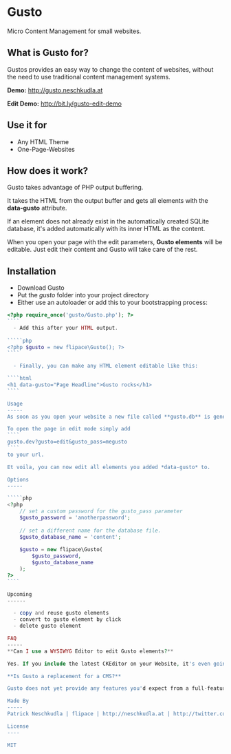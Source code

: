 Gusto
=====

Micro Content Management for small websites.

What is Gusto for?
------
Gustos provides an easy way to change the content of websites, without the need to use traditional content management systems.

**Demo:** http://gusto.neschkudla.at

**Edit Demo:** http://bit.ly/gusto-edit-demo

Use it for
------

  - Any HTML Theme
  - One-Page-Websites

How does it work?
------
Gusto takes advantage of PHP output buffering.

It takes the HTML from the output buffer and gets all elements with the **data-gusto** attribute.

If an element does not already exist in the automatically created SQLite database, it's added automatically with its inner HTML as the content.

When you open your page with the edit parameters, **Gusto elements** will be editable. Just edit their content and Gusto will take care of the rest.

Installation
-----
  - Download Gusto
  - Put the *gusto* folder into your project directory
  - Either use an autoloader or add this to your bootstrapping process:
 
`````php
<?php require_once('gusto/Gusto.php'); ?>
````
  - Add this after your HTML output.
 
`````php
<?php $gusto = new flipace\Gusto(); ?>
````

  - Finally, you can make any HTML element editable like this:

````html
<h1 data-gusto="Page Headline">Gusto rocks</h1>
````

Usage
-----
As soon as you open your website a new file called **gusto.db** is generated next to the Gusto class. It holds all contents of the Gusto elements.

To open the page in edit mode simply add 
````
gusto.dev?gusto=edit&gusto_pass=megusto
````
to your url.

Et voila, you can now edit all elements you added *data-gusto* to.

Options
-----

`````php
<?php 
    // set a custom password for the gusto_pass parameter
    $gusto_password = 'anotherpassword'; 
    
    // set a different name for the database file.
    $gusto_database_name = 'content'; 
    
    $gusto = new flipace\Gusto(
        $gusto_password, 
        $gusto_database_name
    ); 
?>
````

Upcoming
------

  - copy and reuse gusto elements
  - convert to gusto element by click
  - delete gusto element

FAQ
-----
**Can I use a WYSIWYG Editor to edit Gusto elements?**

Yes. If you include the latest CKEditor on your Website, it's even going to be used automatically.

**Is Gusto a replacement for a CMS?**

Gusto does not yet provide any features you'd expect from a full-featured Content Management System. There's no functionality like page or user management built in. If you need anything like this, you should use something else.

Made By
-----
Patrick Neschkudla | flipace | http://neschkudla.at | http://twitter.com/flipace

License
----

MIT